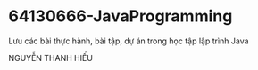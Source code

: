 # 64130666-JavaProgramming
Lưu các bài thực hành, bài tập, dự án trong học tập lập trình Java

NGUYỄN THANH HIẾU
